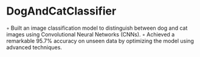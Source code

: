 # DogAndCatClassifier
◦ Built an image classification model to distinguish between dog and cat images using Convolutional Neural Networks (CNNs). ◦ Achieved a remarkable 95.7% accuracy on unseen data by optimizing the model using advanced techniques.
